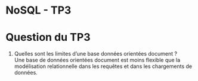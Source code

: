 # NoSQL - TP3 

# Question du TP3

1) Quelles sont les limites d’une base données orientées document ?  
  Une base de données orientées document est moins flexible que la modélisation relationnelle dans les requêtes et dans les chargements de données. 
  
  
